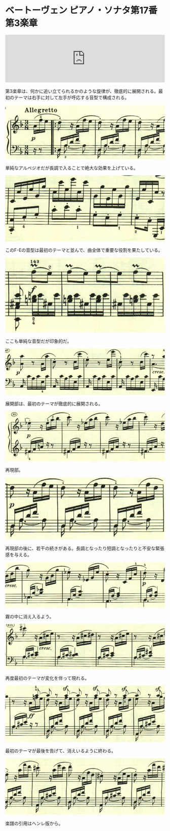 # ベートーヴェン ピアノ・ソナタ第17番 第3楽章

<iframe allow="autoplay *; encrypted-media *;" frameborder="0" height="150" style="width:100%;max-width:660px;overflow:hidden;background:transparent;" sandbox="allow-forms allow-popups allow-same-origin allow-scripts allow-storage-access-by-user-activation allow-top-navigation-by-user-activation" src="https://embed.music.apple.com/us/album/piano-sonata-no-17-in-d-major-op-31-no-2-tempest-iii-allegretto/937943891?i=937943925&app=music"></iframe>

第3楽章は、何かに追い立てられるかのような旋律が、徹底的に展開される。最初のテーマは右手に対して左手が呼応する音型で構成される。

<img src="835.jpg">

単純なアルペジオだが長調で入ることで絶大な効果を上げている。

<img src="824.jpg">

このF-Eの音型は最初のテーマと並んで、曲全体で重要な役割を果たしている。

<img src="827.jpg">

ここも単純な音型だが印象的だ。

<img src="828.jpg">

展開部は、最初のテーマが徹底的に展開される。

<img src="826.jpg">

再現部。

<img src="825.jpg">

再現部の後に、若干の続きがある。長調となったり短調となったりと不安な緊張感を与える。

<img src="831.jpg">

霧の中に消え入るよう。

<img src="832.jpg">

再度最初のテーマが変化を伴って現れる。

<img src="834.jpg">

最初のテーマが最後を告げて、消えいるように終わる。

<img src="833.jpg">

楽譜の引用はヘンレ版から。
